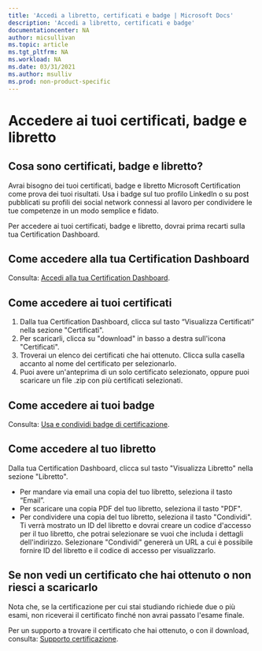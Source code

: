 ```yaml
---
title: 'Accedi a libretto, certificati e badge | Microsoft Docs'
description: 'Accedi a libretto, certificati e badge' 
documentationcenter: NA 
author: micsullivan
ms.topic: article
ms.tgt_pltfrm: NA
ms.workload: NA
ms.date: 03/31/2021
ms.author: msulliv
ms.prod: non-product-specific
---
```

# Accedere ai tuoi certificati, badge e libretto 

## Cosa sono certificati, badge e libretto? 

Avrai bisogno dei tuoi certificati, badge e libretto Microsoft Certification come prova dei tuoi risultati. Usa i badge sul tuo profilo LinkedIn o su post pubblicati su profili dei social network connessi al lavoro per condividere le tue competenze in un modo semplice e fidato. 

Per accedere ai tuoi certificati, badge e libretto, dovrai prima recarti sulla tua Certification Dashboard.

## Come accedere alla tua Certification Dashboard

Consulta: [Accedi alla tua Certification Dashboard](/learn/certifications/access-certification-dashboard).

## Come accedere ai tuoi certificati 

1. Dalla tua Certification Dashboard, clicca sul tasto “Visualizza Certificati” nella sezione "Certificati".
2. Per scaricarli, clicca su "download" in basso a destra sull'icona "Certificati". 
3. Troverai un elenco dei certificati che hai ottenuto. Clicca sulla casella accanto al nome del certificato per selezionarlo. 
4. Puoi avere un'anteprima di un solo certificato selezionato, oppure puoi scaricare un file .zip con più certificati selezionati. 

## Come accedere ai tuoi badge 

Consulta: [Usa e condividi badge di certificazione](/learn/certifications/badges).

## Come accedere al tuo libretto

Dalla tua Certification Dashboard, clicca sul tasto "Visualizza Libretto" nella sezione "Libretto". 

- Per mandare via email una copia del tuo libretto, seleziona il tasto “Email”. 
- Per scaricare una copia PDF del tuo libretto, seleziona il tasto "PDF". 
- Per condividere una copia del tuo libretto, seleziona il tasto "Condividi". Ti verrà mostrato un ID del libretto e dovrai creare un codice d'accesso per il tuo libretto, che potrai selezionare se vuoi che includa i dettagli dell'indirizzo. Selezionare "Condividi" genererà un URL a cui è possibile fornire ID del libretto e il codice di accesso per visualizzarlo. 

## Se non vedi un certificato che hai ottenuto o non riesci a scaricarlo 

Nota che, se la certificazione per cui stai studiando richiede due o più esami, non riceverai il certificato finché non avrai passato l'esame finale. 

Per un supporto a trovare il certificato che hai ottenuto, o con il download, consulta: [Supporto certificazione](/learn/certifications/help).